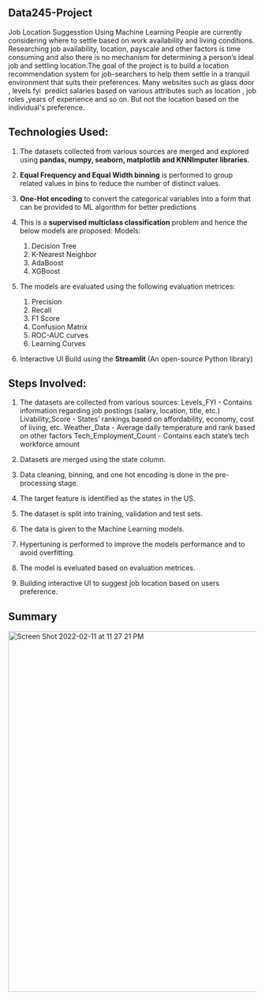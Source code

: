 ## Data245-Project
Job Location Suggesstion Using Machine Learning
People are currently considering where to settle based on work availability and living conditions. Researching job availability, location, payscale and other factors is time consuming and also there is no mechanism for determining a person’s ideal job and settling location.The goal of the project is to build a location recommendation system for job-searchers to help them settle in a tranquil environment that suits their preferences. Many websites such as glass door , levels fyi  predict salaries based on various attributes such as location , job roles ,years of experience and so on. But not the location based on the individual's preference. 


## Technologies Used:

1) The datasets collected from various sources are merged and explored using **pandas, numpy, seaborn, matplotlib and KNNImputer libraries**.
2) **Equal Frequency and Equal Width binning** is performed to group related values in bins to reduce the number of distinct values.
3) **One-Hot encoding** to convert the categorical variables into a form that can be provided to ML algorithm for better predictions
4) This is a **supervised multiclass classification** problem and hence the below models are proposed:
  Models:
    1) Decision Tree
    2) K-Nearest Neighbor
    3) AdaBoost
    4) XGBoost
5) The models are evaluated using the following evaluation metrices:
   1) Precision
   2) Recall
   3) F1 Score
   4) Confusion Matrix
   5) ROC-AUC curves
   6) Learning Curves
   
6) Interactive UI Build using the **Streamlit** (An open-source Python library) 

## Steps Involved:

1) The datasets are collected from various sources:
  Levels_FYI            - Contains information regarding job postings (salary, 	location, 	title, etc.)
  Livability_Score      - States’ rankings based on affordability, economy, cost of 	living, etc.
  Weather_Data          - Average daily temperature and rank based on other factors
  Tech_Employment_Count - Contains each state’s tech workforce amount
  
2) Datasets are merged using the state column.
3) Data cleaning, binning, and one hot encoding is done in the pre- processing stage.
4) The target feature is identified as the states in the US.
5) The dataset is split into training, validation and test sets.
6) The data is given to the Machine Learning models.
7) Hypertuning is performed to improve the models performance and to avoid overfitting.
8) The model is eveluated based on evaluation metrices.
9) Building interactive UI to suggest job location based on users preference.

## Summary

  <img width="732" alt="Screen Shot 2022-02-11 at 11 27 21 PM" src="https://user-images.githubusercontent.com/49642360/153701734-d8a53f3d-89ca-4d7e-9238-a88e73daab16.png">

